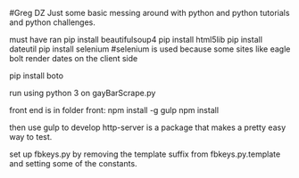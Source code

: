 #Greg DZ
Just some basic messing around with python and python tutorials and python challenges.

must have ran
pip install beautifulsoup4
pip install html5lib
pip install dateutil
pip install selenium
#selenium is used because some sites like eagle bolt render dates on the client side

pip install boto

run using python 3 on gayBarScrape.py

front end is in folder front:
  npm install -g gulp
  npm install

  then use gulp to develop
  http-server is a package that makes a pretty easy way to test.


set up fbkeys.py by removing the template suffix from fbkeys.py.template and setting some of the constants.
